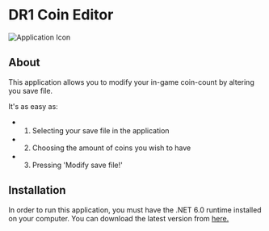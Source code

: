 # DR1 Coin Editor

![Application Icon](https://raw.githubusercontent.com/Dan-Banfield/DR1-Coin-Editor/master/DR1%20Coin%20Editor/Icon.ico)

## About

This application allows you to modify your in-game coin-count by altering you save file.

It's as easy as:
- 1) Selecting your save file in the application
- 2) Choosing the amount of coins you wish to have
- 3) Pressing 'Modify save file!'

## Installation

In order to run this application, you must have the .NET 6.0 runtime installed on your computer. You can download the latest version from [here.](https://dotnet.microsoft.com/en-us/download/dotnet/thank-you/runtime-desktop-6.0.8-windows-x64-installer)
